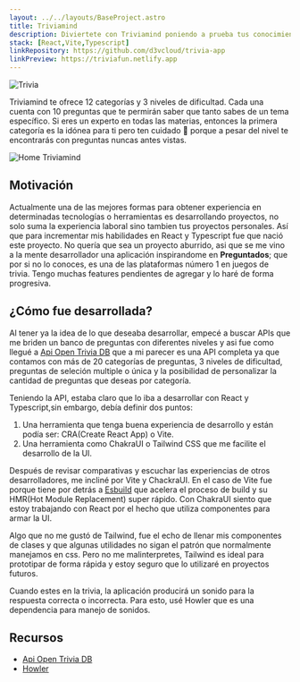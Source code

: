```yaml
---
layout: ../../layouts/BaseProject.astro
title: Triviamind
description: Diviertete con Triviamind poniendo a prueba tus conocimientos. Podrás obtener un 10/10 ? 
stack: [React,Vite,Typescript]
linkRepository: https://github.com/d3vcloud/trivia-app
linkPreview: https://triviafun.netlify.app
---
```


![Trivia](/images/projects/triviamind-question.jpeg)

Triviamind te ofrece 12 categorías y 3 niveles de dificultad. Cada una cuenta con 10 preguntas que te permirán saber que tanto sabes de un tema específico. Si eres un experto en todas las materias, entonces la primera categoría es la idónea para ti pero ten cuidado 👀 porque a pesar del nivel te encontrarás con preguntas nuncas antes vistas.

![Home Triviamind](/images/projects/triviamind-index.jpeg)

## Motivación

Actualmente una de las mejores formas para obtener experiencia en determinadas tecnologías o herramientas es desarrollando proyectos, no solo suma la experiencia laboral sino tambien tus proyectos personales. Así que para incrementar mis habilidades en React y Typescript fue que nació este proyecto. 
No quería que sea un proyecto aburrido, asi que se me vino a la mente desarrollador una aplicación inspirandome en **Preguntados**; que por si no lo conoces, es una de las plataformas número 1 en juegos de trivia. Tengo muchas features pendientes de agregar y lo haré de forma progresiva.

## ¿Cómo fue desarrollada?

Al tener ya la idea de lo que deseaba desarrollar, empecé a buscar APIs que me briden un banco de preguntas con diferentes niveles y asi fue como llegué a [Api Open Trivia DB](https://opentdb.com/) que a mi parecer es una API completa ya que contamos con más de 20 categorías de preguntas, 3 niveles de dificultad, preguntas de seleción multiple o única y la posibilidad de personalizar la cantidad de preguntas que deseas por categoría.

Teniendo la API, estaba claro que lo iba a desarrollar con React y Typescript,sin embargo, debía definir dos puntos:
1. Una herramienta que tenga buena experiencia de desarrollo y están podía ser: CRA(Create React App) o Vite.
2. Una herramienta como ChakraUI o Tailwind CSS que me facilite el desarrollo de la UI.

Después de revisar comparativas y escuchar las experiencias de otros desarrolladores, me incliné por Vite y ChackraUI. En el caso de Vite fue porque tiene por detrás a [Esbuild](https://esbuild.github.io/) que acelera el proceso de build y su HMR(Hot Module Replacement) super rápido. Con ChakraUI siento que estoy trabajando con React por el hecho que utiliza componentes para armar la UI. 

Algo que no me gustó de Tailwind, fue el echo de llenar mis componentes de clases y que algunas utilidades no sigan el patrón que normalmente manejamos en css. 
Pero no me malinterpretes, Tailwind es ideal para prototipar de forma rápida y estoy seguro que lo utilizaré en proyectos futuros. 

Cuando estes en la trivia, la aplicación producirá un sonido para la respuesta correcta o incorrecta. Para esto, usé Howler que es una dependencia para manejo de sonidos.

## Recursos

* [Api Open Trivia DB](https://opentdb.com/)
* [Howler](https://www.npmjs.com/package/howler)
